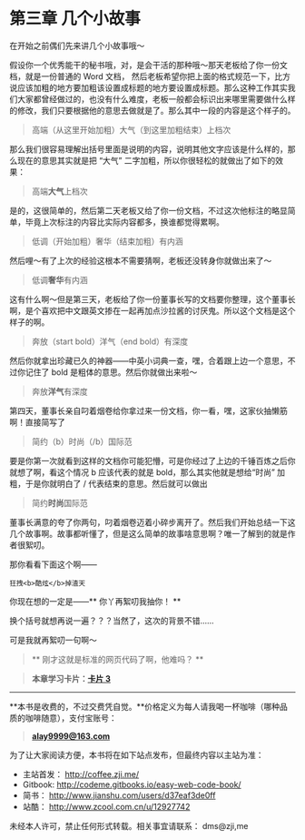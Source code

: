 第三章 几个小故事
===

在开始之前偶们先来讲几个小故事哦～

假设你一个优秀能干的秘书哦，对，是会干活的那种哦～那天老板给了你一份文档，就是一份普通的 Word 文档， 然后老板希望你把上面的格式规范一下，比方说应该加粗的地方要加粗该设置成标题的地方要设置成标题。那么这种工作其实我们大家都曾经做过的，也没有什么难度，老板一般都会标识出来哪里需要做什么样的修改，我们只要根据他的意思去做就是了。那么其中一段的内容是这个样子的。

> 高端（从这里开始加粗）大气（到这里加粗结束）上档次

那么我们很容易理解出括号里面是说明的内容，说明其他文字应该是什么样的，那么现在的意思其实就是把 “大气” 二字加粗，所以你很轻松的就做出了如下的效果：

> 高端**大气**上档次

是的，这很简单的，然后第二天老板又给了你一份文档，不过这次他标注的略显简单，毕竟上次标注的内容比实际内容都多，换谁都觉得累啊。

> 低调（开始加粗）奢华（结束加粗）有内涵

然后哩～有了上次的经验这根本不需要猜啊，老板还没转身你就做出来了～

> 低调**奢华**有内涵

这有什么啊～但是第三天，老板给了你一份董事长写的文档要你整理，这个董事长啊，是个喜欢把中文跟英文掺在一起再加点沙拉酱的讨厌鬼。所以这个文档是这个样子的啊。

> 奔放（start bold）洋气（end bold）有深度

然后你就拿出珍藏已久的神器——中英小词典一查，嘿，合着跟上边一个意思，不过你记住了 bold 是粗体的意思。然后你就做出来啦～

> 奔放**洋气**有深度

第四天，董事长亲自叼着烟卷给你拿过来一份文档，你一看，嘿，这家伙抽懒筋啊！直接简写了

> 简约（b）时尚（/b）国际范

要是你第一次就看到这样的文档你可能犯懵，可是你经过了上边的千锤百炼之后你就想了啊，看这个情况 b 应该代表的就是 bold，那么其实他就是想给“时尚” 加粗，于是你就明白了 / 代表结束的意思。然后就可以做出

> 简约**时尚**国际范

董事长满意的夸了你两句，叼着烟卷迈着小碎步离开了。然后我们开始总结一下这几个故事啊。故事都听懂了，但是这么简单的故事啥意思啊？唯一了解到的就是作者很絮叨。

那你看看下面这个啊——

```
狂拽<b>酷炫</b>掉渣天
```

你现在想的一定是——** 你丫再絮叨我抽你！ **

换个括号就想再说一遍？？？当然了，这次的背景不错……

可是我就再絮叨一句啊～

> ** 刚才这就是标准的网页代码了啊，他难吗？ **

> **本章学习卡片：[卡片 3](http://coffee.zji.me/card.html?name=chapter3)**

---

**本书是收费的，不过交费凭自觉。**价格定义为每人请我喝一杯咖啡（哪种品质的咖啡随意），支付宝账号：

> **alay9999@163.com**

为了让大家阅读方便，本书将在如下站点发布，但最终内容以主站为准：

* 主站首发： http://coffee.zji.me/
* Gitbook: http://codeme.gitbooks.io/easy-web-code-book/
* 简书： http://www.jianshu.com/users/d37eaf3de0ff
* 站酷： http://www.zcool.com.cn/u/12927742

未经本人许可，禁止任何形式转载。相关事宜请联系： dms@zji,me